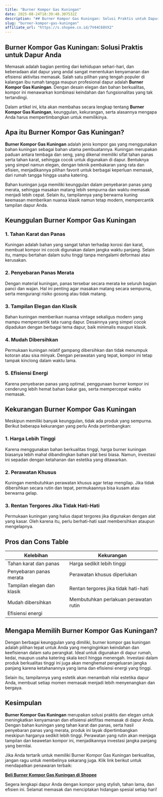 ```yaml
---
title: "Burner Kompor Gas Kuningan"
date: 2025-08-24T18:39:48.307532Z
description: "## Burner Kompor Gas Kuningan: Solusi Praktis untuk Dapur Anda..."
slug: "burner-kompor-gas-kuningan"
affiliate_url: "https://s.shopee.co.id/7V44C68VX2"
---
```

## Burner Kompor Gas Kuningan: Solusi Praktis untuk Dapur Anda

Memasak adalah bagian penting dari kehidupan sehari-hari, dan keberadaan alat dapur yang andal sangat menentukan kenyamanan dan efisiensi aktivitas memasak. Salah satu pilihan yang tengah populer di kalangan ibu rumah tangga maupun profesional dapur adalah **Burner Kompor Gas Kuningan**. Dengan desain elegan dan bahan berkualitas, kompor ini menawarkan kombinasi keindahan dan fungsionalitas yang tak tertandingi. 

Dalam artikel ini, kita akan membahas secara lengkap tentang **Burner Kompor Gas Kuningan**, keunggulan, kekurangan, serta alasannya mengapa Anda harus mempertimbangkan untuk memilikinya.  

## Apa itu Burner Kompor Gas Kuningan?

**Burner Kompor Gas Kuningan** adalah jenis kompor gas yang menggunakan bahan kuningan sebagai bahan utama pembuatannya. Kuningan merupakan paduan antara tembaga dan seng, yang dikenal memiliki sifat tahan panas serta tahan karat, sehingga cocok untuk digunakan di dapur. Bentuknya yang simpel namun elegan, dengan teknik pembakaran yang rata dan efisien, menjadikannya pilihan favorit untuk berbagai keperluan memasak, dari rumah tangga hingga usaha katering.

Bahan kuningan juga memiliki keunggulan dalam penyebaran panas yang merata, sehingga masakan matang lebih sempurna dan waktu memasak menjadi lebih cepat. Selain itu, tampilannya yang berwarna kuning keemasan memberikan nuansa klasik namun tetap modern, mempercantik tampilan dapur Anda.

## Keunggulan Burner Kompor Gas Kuningan

### 1. Tahan Karat dan Panas

Kuningan adalah bahan yang sangat tahan terhadap korosi dan karat, membuat kompor ini cocok digunakan dalam jangka waktu panjang. Selain itu, mampu bertahan dalam suhu tinggi tanpa mengalami deformasi atau kerusakan.

### 2. Penyebaran Panas Merata

Dengan material kuningan, panas tersebar secara merata ke seluruh bagian panci dan wajan. Hal ini penting agar masakan matang secara sempurna, serta mengurangi risiko gosong atau tidak matang.

### 3. Tampilan Elegan dan Klasik

Bahan kuningan memberikan nuansa vintage sekaligus modern yang mampu mempercantik tata ruang dapur. Desainnya yang simpel cocok dipadukan dengan berbagai tema dapur, baik minimalis maupun klasik.

### 4. Mudah Dibersihkan

Permukaan kuningan relatif gampang dibersihkan dan tidak menumpuk kotoran atau sisa minyak. Dengan perawatan yang tepat, kompor ini tetap tampak kinclong dalam waktu lama.

### 5. Efisiensi Energi

Karena penyebaran panas yang optimal, penggunaan burner kompor ini cenderung lebih hemat bahan bakar gas, serta mempercepat waktu memasak.

## Kekurangan Burner Kompor Gas Kuningan

Meskipun memiliki banyak keunggulan, tidak ada produk yang sempurna. Berikut beberapa kekurangan yang perlu Anda pertimbangkan:

### 1. Harga Lebih Tinggi

Karena menggunakan bahan berkualitas tinggi, harga burner kuningan biasanya lebih mahal dibandingkan bahan plat besi biasa. Namun, investasi ini sepadan dengan ketahanan dan estetika yang ditawarkan.

### 2. Perawatan Khusus

Kuningan membutuhkan perawatan khusus agar tetap mengilap. Jika tidak dibersihkan secara rutin dan tepat, permukaannya bisa kusam atau berwarna gelap.

### 3. Rentan Tergores Jika Tidak Hati-Hati

Permukaan kuningan yang halus dapat tergores jika digunakan dengan alat yang kasar. Oleh karena itu, perlu berhati-hati saat membersihkan ataupun mengelapnya.

## Pros dan Cons Table

| Kelebihan                                 | Kekurangan                                |
|--------------------------------------------|-------------------------------------------|
| Tahan karat dan panas                     | Harga sedikit lebih tinggi             |
| Penyebaran panas merata                   | Perawatan khusus diperlukan             |
| Tampilan elegan dan klasik                | Rentan tergores jika tidak hati-hati    |
| Mudah dibersihkan                        | Membutuhkan perlakuan perawatan rutin  |
| Efisiensi energi                          |                                          |

## Mengapa Memilih Burner Kompor Gas Kuningan?

Dengan berbagai keunggulan yang dimiliki, burner kompor gas kuningan adalah pilihan tepat untuk Anda yang menginginkan keindahan dan keefisienan dalam satu perangkat. Ideal untuk digunakan di dapur rumah, kedai, maupun usaha katering skala kecil hingga menengah. Investasi dalam produk berkualitas tinggi ini juga akan menghemat pengeluaran jangka panjang karena ketahanannya yang lama dan efisiensi energi yang tinggi.

Selain itu, tampilannya yang estetik akan menambah nilai estetika dapur Anda, membuat setiap momen memasak menjadi lebih menyenangkan dan bergaya.

## Kesimpulan

**Burner Kompor Gas Kuningan** merupakan solusi praktis dan elegan untuk meningkatkan kenyamanan dan efisiensi aktifitas memasak di dapur Anda. Dengan bahan kuningan yang tahan karat dan panas, serta hasil penyebaran panas yang merata, produk ini layak dipertimbangkan meskipun harganya sedikit lebih tinggi. Perawatan yang rutin akan menjaga tampilan dan keawetan kompor ini, menjadikannya investasi jangka panjang yang bernilai.

Jika Anda tertarik untuk memiliki Burner Kompor Gas Kuningan berkualitas, jangan ragu untuk membelinya sekarang juga. Klik link berikut untuk mendapatkan penawaran terbaik: 

[**Beli Burner Kompor Gas Kuningan di Shopee**](https://s.shopee.co.id/7V44C68VX2)

Segera lengkapi dapur Anda dengan kompor yang stylish, tahan lama, dan efisien ini. Selamat memasak dan menciptakan hidangan spesial setiap hari!